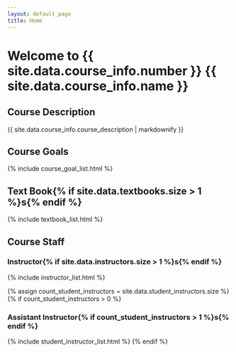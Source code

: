```yaml
---
layout: default_page
title: Home
---
```


# Welcome to {{ site.data.course_info.number }} {{ site.data.course_info.name }}

## Course Description
{{ site.data.course_info.course_description | markdownify }}


## Course Goals
{% include course_goal_list.html %}


## Text Book{% if site.data.textbooks.size > 1 %}s{% endif %}
{% include textbook_list.html %}


## Course Staff

### Instructor{% if site.data.instructors.size > 1 %}s{% endif %}
{% include instructor_list.html %}

{% assign count_student_instructors = site.data.student_instructors.size %}
{% if count_student_instructors > 0 %}

### Assistant Instructor{% if count_student_instructors > 1 %}s{% endif %}
{% include student_instructor_list.html %}
{% endif %}
